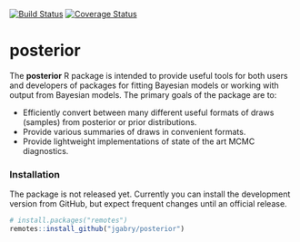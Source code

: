 <!-- README.md is generated from README.Rmd. Please edit that file -->
<!-- badges: start -->

[![Build
Status](https://travis-ci.org/jgabry/posterior.svg?branch=master)](https://travis-ci.org/jgabry/posterior)
[![Coverage
Status](https://codecov.io/github/jgabry/posterior/coverage.svg?branch=master)](https://codecov.io/github/jgabry/posterior?branch=master)
<!-- badges: end -->

posterior
=========

The **posterior** R package is intended to provide useful tools for both
users and developers of packages for fitting Bayesian models or working
with output from Bayesian models. The primary goals of the package are
to:

-   Efficiently convert between many different useful formats of draws
    (samples) from posterior or prior distributions.
-   Provide various summaries of draws in convenient formats.
-   Provide lightweight implementations of state of the art MCMC
    diagnostics.

### Installation

The package is not released yet. Currently you can install the
development version from GitHub, but expect frequent changes until an
official release.

``` r
# install.packages("remotes")
remotes::install_github("jgabry/posterior")
```

